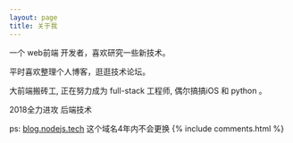 ```yaml
---
layout: page
title: 关于我 
---
```


一个 web前端 开发者，喜欢研究一些新技术。

<p>
平时喜欢整理个人博客，逛逛技术论坛。
<p>
大前端搬砖工, 正在努力成为 full-stack 工程师, 偶尔搞搞iOS 和 python 。

<p> 

<p> 
2018全力进攻 后端技术
<p>
ps: <a href="//blog.nodejs.tech/#blog" target="_blank">blog.nodejs.tech</a> 这个域名4年内不会更换
{% include comments.html %}

